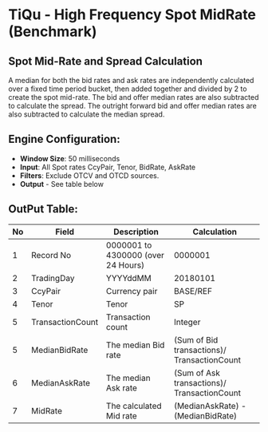 # TiQu - High Frequency Spot MidRate (Benchmark)

## Spot Mid-Rate and Spread Calculation
A median for both the bid rates and ask rates are independently calculated over a fixed time period bucket, then added together and divided by 2 to create the spot mid-rate. The bid and offer median rates are also subtracted to calculate the spread. The outright forward bid and offer median rates are also subtracted to calculate the median spread.

## Engine Configuration:

* **Window Size**: 50 milliseconds
* **Input**: All Spot rates CcyPair, Tenor, BidRate, AskRate 
* **Filters**: Exclude OTCV and OTCD sources.
* **Output** - See table below

## OutPut Table:

| No | Field | Description | Calculation |
| -- | -- | -- | -- |
| 1 | Record No | 0000001 to 4300000 (over 24 Hours) | 0000001 |
| 2 | TradingDay | YYYYddMM | 20180101 |
| 3 | CcyPair | Currency pair | BASE/REF |
| 4 | Tenor | Tenor | SP |
| 5 | TransactionCount | Transaction count | Integer |
| 5 | MedianBidRate | The median Bid rate | (Sum of Bid transactions)/ TransactionCount |
| 6 | MedianAskRate | The median Ask rate | (Sum of Ask transactions)/ TransactionCount | 
| 7 | MidRate | The calculated Mid rate | (MedianAskRate) - (MedianBidRate) | 

